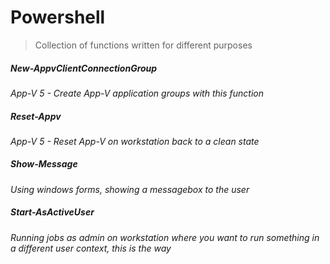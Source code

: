 # Powershell
> Collection of functions written for different purposes

##### New-AppvClientConnectionGroup
_App-V 5 - Create App-V application groups with this function_

##### Reset-Appv
_App-V 5 - Reset App-V on workstation back to a clean state_

##### Show-Message
_Using windows forms, showing a messagebox to the user_

##### Start-AsActiveUser
_Running jobs as admin on workstation where you want to run something in a different user context, this is the way_
